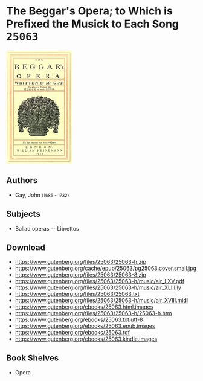 # The Beggar's Opera; to Which is Prefixed the Musick to Each Song <kbd>25063</kbd>

![](./cover.medium.jpg "")

## Authors


 - Gay, John <small>(1685 - 1732)</small>

## Subjects


 - Ballad operas -- Librettos

## Download


 - https://www.gutenberg.org/files/25063/25063-h.zip
 - https://www.gutenberg.org/cache/epub/25063/pg25063.cover.small.jpg
 - https://www.gutenberg.org/files/25063/25063-8.zip
 - https://www.gutenberg.org/files/25063/25063-h/music/air_LXV.pdf
 - https://www.gutenberg.org/files/25063/25063-h/music/air_XLIII.ly
 - https://www.gutenberg.org/files/25063/25063.txt
 - https://www.gutenberg.org/files/25063/25063-h/music/air_XVIII.midi
 - https://www.gutenberg.org/ebooks/25063.html.images
 - https://www.gutenberg.org/files/25063/25063-h/25063-h.htm
 - https://www.gutenberg.org/ebooks/25063.txt.utf-8
 - https://www.gutenberg.org/ebooks/25063.epub.images
 - https://www.gutenberg.org/ebooks/25063.rdf
 - https://www.gutenberg.org/ebooks/25063.kindle.images

## Book Shelves


 - Opera
